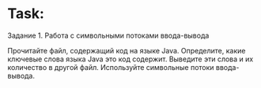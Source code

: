 # Task:

Задание 1. Работа с символьными потоками ввода-вывода

Прочитайте файл, содержащий код на языке Java. Определите, какие ключевые слова языка Java это код содержит. Выведите эти слова и их количество в другой файл. Используйте символьные потоки ввода-вывода.